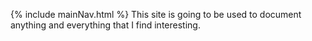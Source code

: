 
{% include mainNav.html %}
This site is going to be used to document anything and everything that I find interesting.
